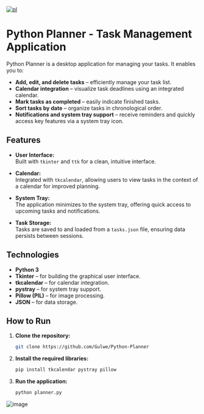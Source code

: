 [![pl](https://img.shields.io/badge/lang-pl-red.svg)](https://github.com/Gulwe/Python-Planner/blob/main/README.pl.md)
# Python Planner - Task Management Application

Python Planner is a desktop application for managing your tasks. It enables you to:
- **Add, edit, and delete tasks** – efficiently manage your task list.
- **Calendar integration** – visualize task deadlines using an integrated calendar.
- **Mark tasks as completed** – easily indicate finished tasks.
- **Sort tasks by date** – organize tasks in chronological order.
- **Notifications and system tray support** – receive reminders and quickly access key features via a system tray icon.

## Features

- **User Interface:**  
  Built with `tkinter` and `ttk` for a clean, intuitive interface.
  
- **Calendar:**  
  Integrated with `tkcalendar`, allowing users to view tasks in the context of a calendar for improved planning.
  
- **System Tray:**  
  The application minimizes to the system tray, offering quick access to upcoming tasks and notifications.

- **Task Storage:**  
  Tasks are saved to and loaded from a `tasks.json` file, ensuring data persists between sessions.

## Technologies

- **Python 3**
- **Tkinter** – for building the graphical user interface.
- **tkcalendar** – for calendar integration.
- **pystray** – for system tray support.
- **Pillow (PIL)** – for image processing.
- **JSON** – for data storage.

## How to Run

1. **Clone the repository:**
    ```bash
    git clone https://github.com/Gulwe/Python-Planner
    ```
2. **Install the required libraries:**
    ```bash
    pip install tkcalendar pystray pillow
    ```
3. **Run the application:**
    ```bash
    python planner.py
    ```

![image](https://github.com/user-attachments/assets/201fc253-d2a3-45e0-85ca-d0dfef06ad1b)
